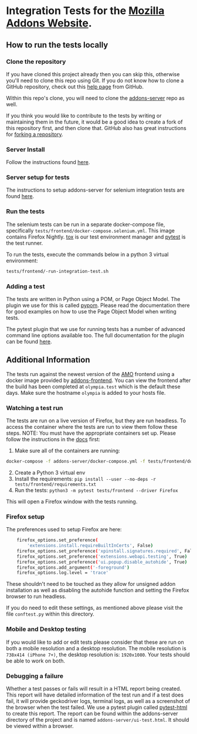 # Integration Tests for the [Mozilla Addons Website][amo].
## How to run the tests locally
### Clone the repository

If you have cloned this project already then you can skip this, otherwise you'll
need to clone this repo using Git. If you do not know how to clone a GitHub
repository, check out this [help page][git-clone] from GitHub.

Within this repo's clone, you will need to clone the [addons-server][addons-server] repo as well.

If you think you would like to contribute to the tests by writing or maintaining
them in the future, it would be a good idea to create a fork of this repository
first, and then clone that. GitHub also has great instructions for
[forking a repository][git-fork].

### Server Install

Follow the instructions found [here][addons-server-docs].

### Server setup for tests

The instructions to setup addons-server for selenium integration tests are found [here][addons-server-selenium-testing].

### Run the tests

The selenium tests can be run in a separate docker-compose file, specifically ``tests/frontend/docker-compose.selenium.yml``. This image contains Firefox Nightly. [tox][Tox]
is our test environment manager and [pytest][pytest] is the test runner.

To run the tests, execute the commands below in a python 3 virtual environment:
```sh
tests/frontend/-run-integration-test.sh
```

### Adding a test

The tests are written in Python using a POM, or Page Object Model. The plugin we use for this is called [pypom][pypom]. Please read the documentation there for good examples
on how to use the Page Object Model when writing tests.

The pytest plugin that we use for running tests has a number of advanced command
line options available too. The full documentation for the plugin can be found [here][pytest-selenium].

## Additional Information

The tests run against the newest version of the [AMO][amo] frontend using a docker image provided by [addons-frontend][addons-frontend]. You can view the frontend after the build has been completed at ```olympia.test``` which is the default these days. Make sure the hostname ```olympia``` is added to your hosts file.

### Watching a test run

The tests are run on a live version of Firefox, but they are run headless. To access the container where the tests are run to view them follow these steps. NOTE: You must have the appropriate containers set up. Please follow the instructions in the [docs][ReadTheDocs] first:

1. Make sure all of the containers are running:
```sh
docker-compose -f addons-server/docker-compose.yml -f tests/frontend/docker-compose.selenium.yml up -d
```

2. Create a Python 3 virtual env
3. Install the requirements: ```pip install --user --no-deps -r tests/frontend/requirements.txt```
4. Run the tests: ```python3 -m pytest tests/frontend --driver Firefox```

This will open a Firefox window with the tests running.

### Firefox setup

The preferences used to setup Firefox are here:
```sh
    firefox_options.set_preference(
        'extensions.install.requireBuiltInCerts', False)
    firefox_options.set_preference('xpinstall.signatures.required', False)
    firefox_options.set_preference('extensions.webapi.testing', True)
    firefox_options.set_preference('ui.popup.disable_autohide', True)
    firefox_options.add_argument('-foreground')
    firefox_options.log.level = 'trace'
```
These shouldn't need to be touched as they allow for unsigned addon installation as well as
disabling the autohide function and setting the Firefox browser to run headless.

If you do need to edit these settings, as mentioned above please visit the file ```conftest.py``` within this directory.

### Mobile and Desktop testing

If you would like to add or edit tests please consider that these are run on both a mobile resolution and a desktop resolution. The mobile resolution is ```738x414 (iPhone 7+)```, the desktop resolution is: ```1920x1080```. Your tests should be able to work on both.


### Debugging a failure

Whether a test passes or fails will result in a HTML report being created. This report will have detailed information of the test run and if a test does fail, it will provide geckodriver logs, terminal logs, as well as a screenshot of the browser when the test failed. We use a pytest plugin called [pytest-html][pytest-html] to create this report. The report can be found within the addons-server directory of the project and is named ```addons-server/ui-test.html```. It should be viewed within a browser.

[amo]: https://addons.mozilla.org
[addons-frontend]: https://github.com/mozilla/addons-frontend/
[addons-server]: https://github.com/mozilla/addons-server
[addons-server-docs]: https://addons-server.readthedocs.io/en/latest/topics/install/docker.html
[addons-server-selenium-testing]: https://addons-server.readthedocs.io/en/latest/topics/development/testing.html#selenium-integration-tests
[flake8]: http://flake8.pycqa.org/en/latest/
[git-clone]: https://help.github.com/articles/cloning-a-repository/
[git-fork]: https://help.github.com/articles/fork-a-repo/
[geckodriver]: https://github.com/mozilla/geckodriver/releases/tag/v0.19.1
[pypom]: http://pypom.readthedocs.io/en/latest/
[pytest]: https://docs.pytest.org/en/latest/
[pytest-html]: https://github.com/pytest-dev/pytest-html
[pytest-selenium]: http://pytest-selenium.readthedocs.org/
[ReadTheDocs]: https://addons-server.readthedocs.io/en/latest/topics/development/testing.html#selenium-integration-tests
[Selenium]: http://selenium-python.readthedocs.io/index.html
[selenium-api]: http://selenium-python.readthedocs.io/locating-elements.html
[Tox]: http://tox.readthedocs.io/
